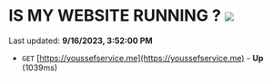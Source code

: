 # IS MY WEBSITE RUNNING ? [![](https://img.shields.io/static/v1?label=Sponsor&message=%E2%9D%A4&logo=GitHub&color=%23fe8e86)](https://github.com/sponsors/<username>)

Last updated: **9/16/2023, 3:52:00 PM**

- `GET` [https://youssefservice.me](https://youssefservice.me) - **Up** (1039ms)
